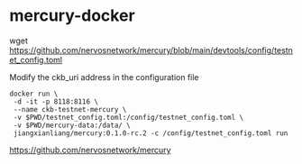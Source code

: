 # mercury-docker

wget https://github.com/nervosnetwork/mercury/blob/main/devtools/config/testnet_config.toml

Modify the ckb_uri address in the configuration file
```
docker run \
 -d -it -p 8118:8116 \
 --name ckb-testnet-mercury \
 -v $PWD/testnet_config.toml:/config/testnet_config.toml \
 -v $PWD/mercury-data:/data/ \
 jiangxianliang/mercury:0.1.0-rc.2 -c /config/testnet_config.toml run
```

https://github.com/nervosnetwork/mercury